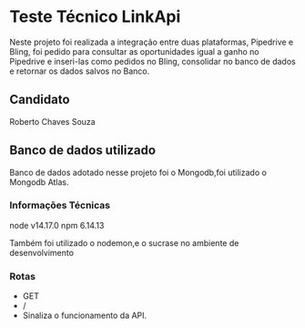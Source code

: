 # Teste Técnico LinkApi

Neste projeto foi realizada a integração entre duas plataformas, Pipedrive e Bling, foi pedido para consultar as oportunidades igual a ganho no Pipedrive e inseri-las como pedidos no Bling, consolidar no banco de dados e retornar os dados salvos no Banco.

## Candidato

   Roberto Chaves Souza

## Banco de dados utilizado

Banco de dados adotado nesse projeto foi o Mongodb,foi utilizado o Mongodb Atlas.

### Informações Técnicas

node v14.17.0
npm  6.14.13

Também foi utilizado o nodemon,e o sucrase no ambiente de desenvolvimento


### Rotas

<ul>
 <li>GET</li>
 <li> / </li>
 <li>Sinaliza o funcionamento da API.</li>   
 <ul/>



